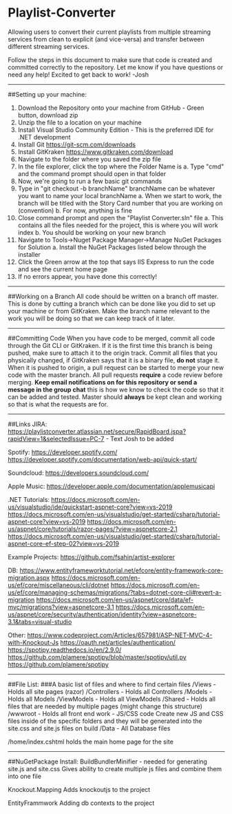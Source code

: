 # Playlist-Converter

Allowing users to convert their current playlists from multiple streaming services from clean to explicit (and vice-versa) and transfer between different streaming services.


Follow the steps in this document to make sure that code is created and committed correctly to the repository.
Let me know if you have questions or need any help! Excited to get back to work!
-Josh
______________________________________________
##Setting up your machine:
1. Download the Repository onto your machine from GitHub - Green button, download zip
2. Unzip the file to a location on your machine
3. Install Visual Studio Community Edition - This is the preferred IDE for .NET development
4. Install Git https://git-scm.com/downloads
5. Install GitKraken https://www.gitkraken.com/download
6. Navigate to the folder where you saved the zip file
7. In the file explorer, click the top where the Folder Name is
	a. Type "cmd" and the command prompt should open in that folder
8. Now, we're going to run a few basic git commands
9. Type in "git checkout -b branchName" branchName can be whatever you want to name your local branchName
	a. When we start to work, the branch will be titled with the Story Card number that you are working on (convention)
	b. For now, anything is fine
10. Close command prompt and open the "Playlist Converter.sln" file
	a. This contains all the files needed for the project, this is where you will work index
	b. You should be working on your new branch
11. Navigate to Tools->Nuget Package Manager->Manage NuGet Packages for Solution
	a. Install the NuGet Packages listed below through the installer
12. Click the Green arrow at the top that says IIS Express to run the code and see the current home page
13. If no errors appear, you have done this correctly!
______________________________________________
##Working on a Branch
All code should be written on a branch off master. This is done by cutting a branch which can be done like you did to set up your machine or from GitKraken.
Make the branch name relevant to the work you will be doing so that we can keep track of it later. 
______________________________________________
##Committing Code
When you have code to be merged, commit all code through the Git CLI or GitKraken.
If it is the first time this branch is being pushed, make sure to attach it to the origin track.
Commit all files that you physically changed, if GitKraken says that it is a binary file, **do not** stage it.
When it is pushed to origin, a pull request can be started to merge your new code with the master branch.
All pull requests **require** a code review before merging.
**Keep email notifications on for this repository or send a message in the group chat** this is how we know to check the code so that it can be added and tested.
Master should **always** be kept clean and working so that is what the requests are for.
______________________________________________
##Links
JIRA: https://playlistconverter.atlassian.net/secure/RapidBoard.jspa?rapidView=1&selectedIssue=PC-7 - Text Josh to be added

Spotify: 
	https://developer.spotify.com/
	https://developer.spotify.com/documentation/web-api/quick-start/
	
	
Soundcloud:
	https://developers.soundcloud.com/
	
Apple Music:
	https://developer.apple.com/documentation/applemusicapi

.NET Tutorials:
	https://docs.microsoft.com/en-us/visualstudio/ide/quickstart-aspnet-core?view=vs-2019
	https://docs.microsoft.com/en-us/visualstudio/get-started/csharp/tutorial-aspnet-core?view=vs-2019
	https://docs.microsoft.com/en-us/aspnet/core/tutorials/razor-pages/?view=aspnetcore-2.1
	https://docs.microsoft.com/en-us/visualstudio/get-started/csharp/tutorial-aspnet-core-ef-step-02?view=vs-2019
	

Example Projects:
	https://github.com/fsahin/artist-explorer
	
DB:
	https://www.entityframeworktutorial.net/efcore/entity-framework-core-migration.aspx
	https://docs.microsoft.com/en-us/ef/core/miscellaneous/cli/dotnet
	https://docs.microsoft.com/en-us/ef/core/managing-schemas/migrations/?tabs=dotnet-core-cli#revert-a-migration
	https://docs.microsoft.com/en-us/aspnet/core/data/ef-mvc/migrations?view=aspnetcore-3.1
	https://docs.microsoft.com/en-us/aspnet/core/security/authentication/identity?view=aspnetcore-3.1&tabs=visual-studio
	
Other:
	https://www.codeproject.com/Articles/657981/ASP-NET-MVC-4-with-Knockout-Js
	https://oauth.net/articles/authentication/
	https://spotipy.readthedocs.io/en/2.9.0/
	https://github.com/plamere/spotipy/blob/master/spotipy/util.py
	https://github.com/plamere/spotipy
	
______________________________________________
##File List:
###A basic list of files and where to find certain files
/Views - Holds all site pages (razor)
/Controllers - Holds all Controllers
/Models - Holds all Models
/ViewModels - Holds all ViewModels
/Shared - Holds all files that are needed by multiple pages (might change this structure)
/wwwroot - Holds all front end work - JS/CSS code
	Create new JS and CSS files inside of the specific folders and they will be generated into the site.css and site.js files on build
/Data - All Database files

/home/index.cshtml holds the main home page for the site

______________________________________________
##NuGetPackage Install:
BuildBundlerMinifier - needed for generating site.js and site.css
	Gives ability to create multiple js files and combine them into one file

Knockout.Mapping
	Adds knockoutjs to the project
	
EntityFrammwork
	Adding db contexts to the project